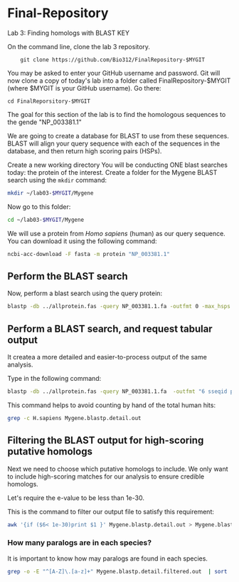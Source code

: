 # Final-Repository

Lab 3: Finding homologs with BLAST KEY

On the command line, clone the lab 3 repository.

```
    git clone https://github.com/Bio312/FinalRepository-$MYGIT
```
You may be asked to enter your GitHub username and password. Git will now clone a copy of today's lab into a folder called FinalRepository-$MYGIT (where \$MYGIT is your GitHub username). Go there:

    cd FinalReporsitory-$MYGIT

The goal for this section of the lab is to find the homologous sequences to the gende "NP_003381.1" 

We are going to create a database for BLAST to use from these sequences. BLAST will  align your query sequence with each of the sequences in the database, and then return high scoring pairs (HSPs).

Create a new working directory
You will be conducting ONE blast searches today: the protein of the interest. Create a folder for the Mygene BLAST search using the `mkdir` command:

```bash
mkdir ~/lab03-$MYGIT/Mygene
```

Now go to this folder:

```bash
cd ~/lab03-$MYGIT/Mygene
```

We will use a  protein from *Homo sapiens* (human) as our query sequence. You can download it  using the following command:
```bash
ncbi-acc-download -F fasta -m protein "NP_003381.1"
```

## Perform the BLAST search 
Now, perform a blast search using the query protein:
```bash
blastp -db ../allprotein.fas -query NP_003381.1.fa -outfmt 0 -max_hsps 1 -out Mygene.blastp.typical.out
```

## Perform a BLAST search, and request tabular output
It createa a more detailed and easier-to-process output of the same analysis.

Type in the following command:
```bash
blastp -db ../allprotein.fas -query NP_003381.1.fa  -outfmt "6 sseqid pident length mismatch gapopen evalue bitscore pident stitle"  -max_hsps 1 -out Mygene.blastp.detail.out
```

This command helps to avoid counting by hand of the total human hits: 
```bash
grep -c H.sapiens Mygene.blastp.detail.out
```

## Filtering the BLAST output for high-scoring putative homologs

Next we need to choose which putative homologs to include. We only want to include high-scoring matches for our analysis to ensure credible homologs.

Let's require the e-value to be less than 1e-30. 

This is the command to filter our output file to satisfy this requirement:

```bash
awk '{if ($6< 1e-30)print $1 }' Mygene.blastp.detail.out > Mygene.blastp.detail.filtered.out
```

### How many paralogs are in each species?

It is important to know how may paralogs are found in each species.
```bash
grep -o -E "^[A-Z]\.[a-z]+" Mygene.blastp.detail.filtered.out  | sort | uniq -c
```

